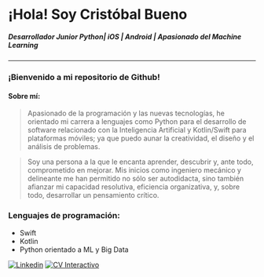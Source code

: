 # ¡Hola! Soy Cristóbal Bueno 
#####  *Desarrollador Junior Python| iOS | Android | Apasionado del Machine Learning*
---------------------
### **¡Bienvenido a mi repositorio de Github!**
#### Sobre mí:
> Apasionado de la programación y las nuevas tecnologías, he orientado mi carrera a lenguajes como Python para el desarrollo de software relacionado con la Inteligencia Artificial y Kotlin/Swift para plataformas móviles; ya que puedo aunar la creatividad, el diseño y el análisis de problemas.

> Soy una persona a la que le encanta aprender, descubrir y, ante todo, comprometido en mejorar. Mis inicios como ingeniero mecánico y delineante me han permitido no sólo ser autodidacta, sino también afianzar mi capacidad resolutiva, eficiencia organizativa, y, sobre todo, desarrollar un pensamiento crítico.

### Lenguajes de programación:
  - Swift
  - Kotlin
  - Python orientado a ML y Big Data

[![Linkedin](https://www.dropbox.com/s/7uhfgyug70renxf/descarga.png?dl=0&raw=1)](http://www.linkedin.com/in/crist%C3%B3balbuenocantarero) [![CV Interactivo](https://www.dropbox.com/s/lyiot27bak2ents/XDd.png?dl=0&raw=1)](https://xd.adobe.com/view/8df54f38-1464-4fa2-44a4-faacfcf2afc2-fbc4/?fullscreen)
